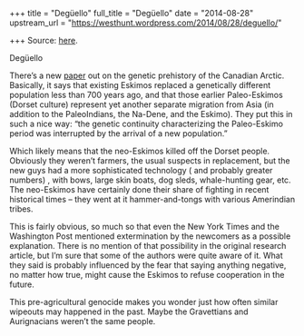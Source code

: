 +++
title = "Degüello"
full_title = "Degüello"
date = "2014-08-28"
upstream_url = "https://westhunt.wordpress.com/2014/08/28/deguello/"

+++
Source: [here](https://westhunt.wordpress.com/2014/08/28/deguello/).

Degüello

There’s a new
[paper](//www.sciencemag.org/content/345/6200/1255832.full) out on the
genetic prehistory of the Canadian Arctic. Basically, it says that
existing Eskimos replaced a genetically different population less than
700 years ago, and that those earlier Paleo-Eskimos (Dorset culture)
represent yet another separate migration from Asia (in addition to the
PaleoIndians, the Na-Dene, and the Eskimo). They put this in such a
nice way: “the genetic continuity characterizing the Paleo-Eskimo period
was interrupted by the arrival of a new population.”

Which likely means that the neo-Eskimos killed off the Dorset people.
Obviously they weren’t farmers, the usual suspects in replacement, but
the new guys had a more sophisticated technology ( and probably greater
numbers) , with bows, large skin boats, dog sleds, whale-hunting gear,
etc. The neo-Eskimos have certainly done their share of fighting in
recent historical times – they went at it hammer-and-tongs with various
Amerindian tribes.

This is fairly obvious, so much so that even the New York Times and the
Washington Post mentioned extermination by the newcomers as a possible
explanation. There is no mention of that possibility in the original
research article, but I’m sure that some of the authors were quite aware
of it. What they said is probably influenced by the fear that saying
anything negative, no matter how true, might cause the Eskimos to refuse
cooperation in the future.

This pre-agricultural genocide makes you wonder just how often similar
wipeouts may happened in the past. Maybe the Gravettians and
Aurignacians weren’t the same people.



